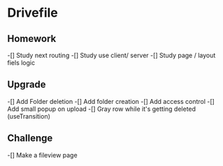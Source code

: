 # Drivefile

## Homework

-[] Study next routing
-[] Study use client/ server
-[] Study page / layout fiels logic

## Upgrade

-[] Add Folder deletion
-[] Add folder creation
-[] Add access control
-[] Add small popup on upload
-[] Gray row while it's getting deleted (useTransition)

## Challenge

-[] Make a fileview page